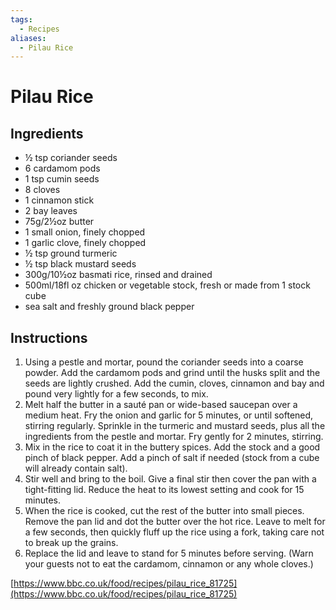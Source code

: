```yaml
---
tags:
  - Recipes
aliases:
  - Pilau Rice
---
```


# Pilau Rice
## Ingredients
- ½ tsp coriander seeds
- 6 cardamom pods
- 1 tsp cumin seeds
- 8 cloves
- 1 cinnamon stick
- 2 bay leaves
- 75g/2½oz butter
- 1 small onion, finely chopped
- 1 garlic clove, finely chopped
- ½ tsp ground turmeric
- ½ tsp black mustard seeds
- 300g/10½oz basmati rice, rinsed and drained
- 500ml/18fl oz chicken or vegetable stock, fresh or made from 1 stock cube
- sea salt and freshly ground black pepper

## Instructions
1. Using a pestle and mortar, pound the coriander seeds into a coarse powder. Add the cardamom pods and grind until the husks split and the seeds are lightly crushed. Add the cumin, cloves, cinnamon and bay and pound very lightly for a few seconds, to mix.
2. Melt half the butter in a sauté pan or wide-based saucepan over a medium heat. Fry the onion and garlic for 5 minutes, or until softened, stirring regularly. Sprinkle in the turmeric and mustard seeds, plus all the ingredients from the pestle and mortar. Fry gently for 2 minutes, stirring.
3. Mix in the rice to coat it in the buttery spices. Add the stock and a good pinch of black pepper. Add a pinch of salt if needed (stock from a cube will already contain salt).
4. Stir well and bring to the boil. Give a final stir then cover the pan with a tight-fitting lid. Reduce the heat to its lowest setting and cook for 15 minutes.
5. When the rice is cooked, cut the rest of the butter into small pieces. Remove the pan lid and dot the butter over the hot rice. Leave to melt for a few seconds, then quickly fluff up the rice using a fork, taking care not to break up the grains.
6. Replace the lid and leave to stand for 5 minutes before serving. (Warn your guests not to eat the cardamom, cinnamon or any whole cloves.)

[https://www.bbc.co.uk/food/recipes/pilau_rice_81725](https://www.bbc.co.uk/food/recipes/pilau_rice_81725)